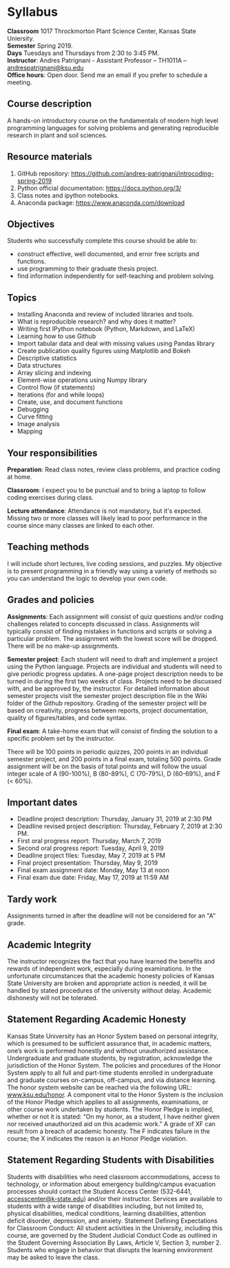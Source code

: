 # Syllabus

**Classroom** 1017 Throckmorton Plant Science Center, Kansas State Uniersity.  
**Semester** Spring 2019.  
**Days** Tuesdays and Thursdays from 2:30 to 3:45 PM.  
**Instructor**: Andres Patrignani - Assistant Professor – TH1011A – andrespatrignani@ksu.edu  
**Office hours**: Open door. Send me an email if you prefer to schedule a meeting.  

## Course description

A hands-on introductory course on the fundamentals of modern high level programming languages for solving problems and generating reproducible research in plant and soil sciences.

## Resource materials

1. GitHub repository: <https://github.com/andres-patrignani/introcoding-spring-2019>
2. Python official documentation: <https://docs.python.org/3/>
3. Class notes and ipython notebooks.
4. Anaconda package: <https://www.anaconda.com/download>

## Objectives

Students who successfully complete this course should be able to:

* construct effective, well documented, and error free scripts and functions.
* use programming to their graduate thesis project.
* find information independently for self-teaching and problem solving.

## Topics

* Installing Anaconda and review of included libraries and tools.
* What is reproducible research? and why does it matter?
* Writing first IPython notebook (Python, Markdown, and LaTeX)
* Learning how to use Github
* Import tabular data and deal with missing values using Pandas library
* Create publication quality figures using Matplotlib and Bokeh
* Descriptive statistics
* Data structures
* Array slicing and indexing
* Element-wise operations using Numpy library
* Control flow (if statements)
* Iterations (for and while loops)
* Create, use, and document functions
* Debugging
* Curve fitting
* Image analysis
* Mapping

## Your responsibilities

**Preparation**: Read class notes, review class problems, and practice coding at home.

**Classroom**: I expect you to be punctual and to bring a laptop to follow coding exercises during class.

**Lecture attendance**: Attendance is not mandatory, but it's expected. Missing two or more classes will likely lead to poor performance in the course since many classes are linked to each other.

## Teaching methods

I will include short lectures, live coding sessions, and puzzles. My objective is to present programming in a friendly way using a variety of methods so you can understand the logic
to develop your own code.

## Grades and policies

**Assignments**: Each assignment will consist of quiz questions and/or coding challenges related to concepts discussed in class. Assignments will typically consist of finding mistakes in functions and scripts or solving a particular problem. The assignment with the lowest score will be dropped. There will be no make-up assignments.

**Semester project**: Each student will need to draft and implement a project using the Python language. Projects are individual and students will need to give periodic progress updates. A one-page project description needs to be turned in during the first two weeks of class. Projects need to be discussed with, and be approved by, the instructor. For detailed information about semester projects visit the semester project description file in the Wiki folder of the Github repository. Grading of the semester project will be based on creativity, progress between reports, project documentation, quality of figures/tables, and code syntax.

**Final exam**: A take-home exam that will consist of finding the solution to a specific problem set by the instructor.

There will be 100 points in periodic quizzes, 200 points in an individual semester project, and 200 points in a final exam, totaling 500 points. Grade assignment will be on the basis of total points and will follow the usual integer scale of A (90-100%), B (80-89%), C (70-79%), D (60-69%), and F (< 60%).

## Important dates

* Deadline project description: Thursday, January 31, 2019 at 2:30 PM
* Deadline revised project description: Thursday, February 7, 2019 at 2:30 PM.
* First oral progress report: Thursday, March 7, 2019
* Second oral progress report: Tuesday, April 9, 2019
* Deadline project files: Tuesday, May 7, 2019 at 5 PM
* Final project presentation: Thursday, May 9, 2019
* Final exam assignment date: Monday, May 13 at noon
* Final exam due date: Friday, May 17, 2019 at 11:59 AM

## Tardy work

Assignments turned in after the deadline will not be considered for an "A" grade.

## Academic Integrity

The instructor recognizes the fact that you have learned the benefits and rewards of
independent work, especially during examinations. In the unfortunate circumstances that the academic
honesty policies of Kansas State University are broken and appropriate action is needed, it will be
handled by stated procedures of the university without delay. Academic dishonesty will not be
tolerated.

## Statement Regarding Academic Honesty

Kansas State University has an Honor System based on personal integrity, which is presumed to be sufficient assurance that, in academic matters, one’s work is performed honestly and without unauthorized assistance. Undergraduate and graduate students, by registration, acknowledge the jurisdiction of the Honor System. The policies and procedures of the Honor System apply to all full and part-time students enrolled in undergraduate and graduate courses on-campus, off-campus, and via distance learning. The honor system website can be reached via the following URL: www.ksu.edu/honor. A component vital to the Honor System is the inclusion of the Honor Pledge which applies to all assignments, examinations, or other course work undertaken by students. The Honor Pledge is implied, whether or not it is stated: “On my honor, as a student, I have neither given nor received unauthorized aid on this academic work.” A grade of XF can result from a breach of academic honesty. The F indicates failure in the course; the X indicates the reason is an Honor Pledge violation.

## Statement Regarding Students with Disabilities

Students with disabilities who need classroom accommodations, access to technology, or information about emergency building/campus evacuation processes should contact the Student Access Center (532-6441, accesscenter@k-state.edu) and/or their instructor. Services are available to students with a wide range of disabilities including, but not limited to, physical disabilities, medical conditions, learning disabilities, attention deficit disorder, depression, and anxiety. Statement Defining Expectations for Classroom Conduct: All student activities in the University, including this course, are governed by the Student Judicial Conduct Code as outlined in the Student Governing Association By Laws, Article V, Section 3, number 2. Students who engage in behavior that disrupts the learning environment may be asked to leave the class.
